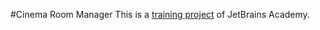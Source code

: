 #Cinema Room Manager
This is a [training project](https://hyperskill.org/tracks) of JetBrains Academy.
